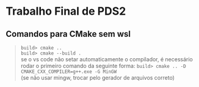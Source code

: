 # Trabalho Final de PDS2

## Comandos para CMake sem wsl

> `build> cmake ..`  
> `build> cmake --build .`  
> se o vs code não setar automaticamente o compilador, é necessário rodar o primeiro comando da seguinte forma: `build> cmake .. -D CMAKE_CXX_COMPILER=g++.exe -G MinGW`  
(se não usar mingw, trocar pelo gerador de arquivos correto)

